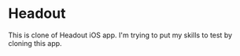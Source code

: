 # Headout
This is clone of Headout iOS app. I'm trying to put my skills to test by cloning this app.
